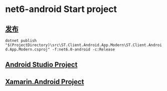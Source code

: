 # net6-android Start project

## [发布](https://docs.microsoft.com/zh-cn/dotnet/maui/android/deployment/overview)

```dotnet publish "$(ProjectDirectory)\src\ST.Client.Android.App.Modern\ST.Client.Android.App.Modern.csproj" -f:net6.0-android -c:Release```

## [Android Studio Project](../ST.Client.Mobile.Droid.Design/README.md)

## [Xamarin.Android Project](../ST.Client.Android/README.md)